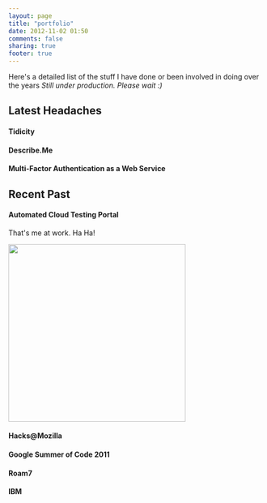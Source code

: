 ```yaml
---
layout: page
title: "portfolio"
date: 2012-11-02 01:50
comments: false
sharing: true
footer: true
---
```

Here's a detailed list of the stuff I have done or been involved in doing over the years
*Still under production. Please wait :)*

## Latest Headaches

#### Tidicity

#### Describe.Me

#### Multi-Factor Authentication as a Web Service

## Recent Past

#### Automated Cloud Testing Portal

That's me at work. Ha Ha!

<img src="https://fbcdn-sphotos-c-a.akamaihd.net/hphotos-ak-ash3/558406_4185892927612_1772865225_n.jpg" width="350px" />

#### Hacks@Mozilla

#### Google Summer of Code 2011

#### Roam7

#### IBM

[shiftwork]: https://fbcdn-sphotos-c-a.akamaihd.net/hphotos-ak-ash3/558406_4185892927612_1772865225_n.jpg
